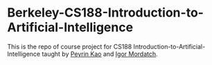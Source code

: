 # Berkeley-CS188-Introduction-to-Artificial-Intelligence
This is the repo of course project for CS188 Introduction-to-Artificial-Intelligence taught by [Peyrin Kao](https://peyrin.github.io) and [Igor Mordatch](https://scholar.google.com/citations?user=Vzr1RukAAAAJ&hl=en).

